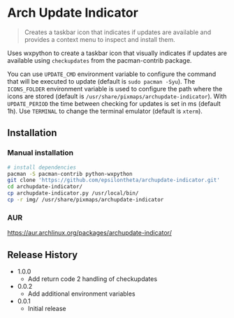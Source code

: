 # Arch Update Indicator
> Creates a taskbar icon that indicates if updates are available and provides a context menu to inspect and install them.

Uses wxpython to create a taskbar icon that visually indicates if updates are available using `checkupdates` from the pacman-contrib package.

You can use `UPDATE_CMD` environment variable to configure the command that will be executed to update (default is `sudo pacman -Syu`).
The `ICONS_FOLDER` environment variable is used to configure the path where the icons are stored (default is `/usr/share/pixmaps/archupdate-indicator`).
With `UPDATE_PERIOD` the time between checking for updates is set in ms (default 1h).
Use `TERMINAL` to change the terminal emulator (default is `xterm`).

## Installation

### Manual installation

```sh
# install dependencies
pacman -S pacman-contrib python-wxpython
git clone 'https://github.com/epsilontheta/archupdate-indicator.git'
cd archupdate-indicator/
cp archupdate-indicator.py /usr/local/bin/
cp -r img/ /usr/share/pixmaps/archupdate-indicator
```

### AUR

https://aur.archlinux.org/packages/archupdate-indicator/

## Release History

* 1.0.0
    * Add return code 2 handling of checkupdates
* 0.0.2
    * Add additional environment variables
* 0.0.1
    * Initial release
